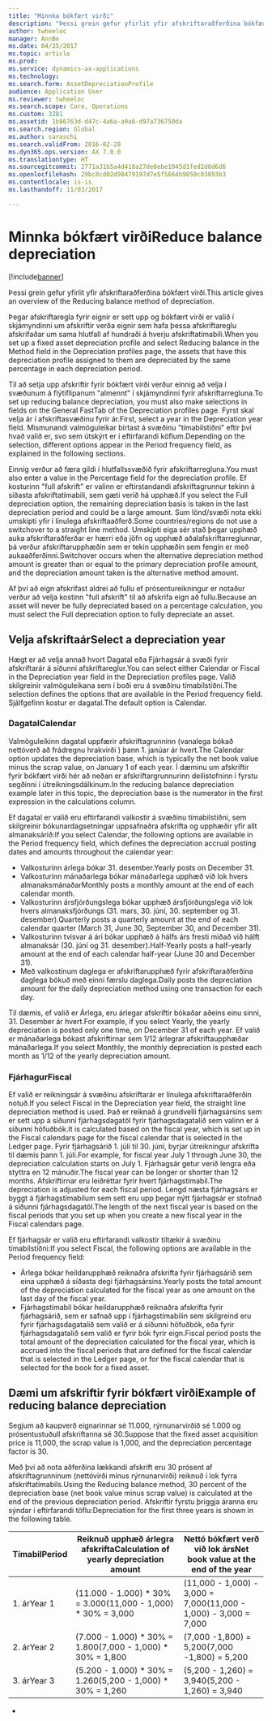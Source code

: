 ```yaml
---
title: "Minnka bókfært virði"
description: "Þessi grein gefur yfirlit yfir afskriftaraðferðina bókfært virði."
author: twheeloc
manager: AnnBe
ms.date: 04/25/2017
ms.topic: article
ms.prod: 
ms.service: dynamics-ax-applications
ms.technology: 
ms.search.form: AssetDepreciationProfile
audience: Application User
ms.reviewer: twheeloc
ms.search.scope: Core, Operations
ms.custom: 3281
ms.assetid: 1b86763d-d47c-4a6a-a9a6-d97a736750da
ms.search.region: Global
ms.author: saraschi
ms.search.validFrom: 2016-02-28
ms.dyn365.ops.version: AX 7.0.0
ms.translationtype: HT
ms.sourcegitcommit: 2771a31b5a4d418a27de0ebe1945d1fed2d8d6d6
ms.openlocfilehash: 29bc8cd02d98479197d7e5f5664b9859c03893b3
ms.contentlocale: is-is
ms.lasthandoff: 11/03/2017

---
```


# <a name="reduce-balance-depreciation"></a><span data-ttu-id="0541d-103">Minnka bókfært virði</span><span class="sxs-lookup"><span data-stu-id="0541d-103">Reduce balance depreciation</span></span>

[!include[banner](../includes/banner.md)]


<span data-ttu-id="0541d-104">Þessi grein gefur yfirlit yfir afskriftaraðferðina bókfært virði.</span><span class="sxs-lookup"><span data-stu-id="0541d-104">This article gives an overview of the Reducing balance method of depreciation.</span></span>

<span data-ttu-id="0541d-105">Þegar afskriftaregla fyrir eignir er sett upp og bókfært virði er valið í skjámyndinni um afskriftir verða eignir sem hafa þessa afskriftareglu afskrifaðar um sama hlutfall af hundraði á hverju afskriftatímabili.</span><span class="sxs-lookup"><span data-stu-id="0541d-105">When you set up a fixed asset depreciation profile and select Reducing balance in the Method field in the Depreciation profiles page, the assets that have this depreciation profile assigned to them are depreciated by the same percentage in each depreciation period.</span></span>

<span data-ttu-id="0541d-106">Til að setja upp afskriftir fyrir bókfært virði verður einnig að velja í svæðunum á flýtiflipanum "almennt" í skjámyndinni fyrir afskriftarregluna.</span><span class="sxs-lookup"><span data-stu-id="0541d-106">To set up reducing balance depreciation, you must also make selections in fields on the General FastTab of the Depreciation profiles page.</span></span> <span data-ttu-id="0541d-107">Fyrst skal velja ár í afskriftasvæðinu fyrir ár.</span><span class="sxs-lookup"><span data-stu-id="0541d-107">First, select a year in the Depreciation year field.</span></span> <span data-ttu-id="0541d-108">Mismunandi valmöguleikar birtast á svæðinu "tímabilstíðni"  eftir því hvað valið er, svo sem útskýrt er í eftirfarandi köflum.</span><span class="sxs-lookup"><span data-stu-id="0541d-108">Depending on the selection, different options appear in the Period frequency field, as explained in the following sections.</span></span> 

<span data-ttu-id="0541d-109">Einnig verður að færa gildi í hlutfallssvæðið fyrir afskriftarregluna.</span><span class="sxs-lookup"><span data-stu-id="0541d-109">You must also enter a value in the Percentage field for the depreciation profile.</span></span> <span data-ttu-id="0541d-110">Ef kosturinn "full afskrift" er valinn er eftirstandandi afskriftagrunnur tekinn á síðasta afskriftatímabili, sem gæti verið há upphæð.</span><span class="sxs-lookup"><span data-stu-id="0541d-110">If you select the Full depreciation option, the remaining depreciation basis is taken in the last depreciation period and could be a large amount.</span></span> <span data-ttu-id="0541d-111">Sum lönd/svæði nota ekki umskipti yfir í línulega afskriftaaðferð.</span><span class="sxs-lookup"><span data-stu-id="0541d-111">Some countries/regions do not use a switchover to a straight line method.</span></span> <span data-ttu-id="0541d-112">Umskipti eiga sér stað þegar upphæð auka afskriftaraðferðar er hærri eða jöfn og upphæð aðalafskriftarreglunnar, þá  verður afskriftarupphæðin sem er tekin upphæðin sem fengin er með aukaaðferðinni.</span><span class="sxs-lookup"><span data-stu-id="0541d-112">Switchover occurs when the alternative depreciation method amount is greater than or equal to the primary depreciation profile amount, and the depreciation amount taken is the alternative method amount.</span></span> 

<span data-ttu-id="0541d-113">Af því að eign afskrifast aldrei að fullu ef prósentureikningur er notaður verður að velja kostinn "full afskrift"  til að afskrifa eign að fullu.</span><span class="sxs-lookup"><span data-stu-id="0541d-113">Because an asset will never be fully depreciated based on a percentage calculation, you must select the Full depreciation option to fully depreciate an asset.</span></span>

## <a name="select-a-depreciation-year"></a><span data-ttu-id="0541d-114">Velja afskriftaár</span><span class="sxs-lookup"><span data-stu-id="0541d-114">Select a depreciation year</span></span>
<span data-ttu-id="0541d-115">Hægt er að velja annað hvort Dagatal eða Fjárhagsár á svæði fyrir afskriftarár á síðunni afskriftareglur.</span><span class="sxs-lookup"><span data-stu-id="0541d-115">You can select either Calendar or Fiscal in the Depreciation year field in the Depreciation profiles page.</span></span> <span data-ttu-id="0541d-116">Valið skilgreinir valmöguleikana sem í boði eru á svæðinu tímabilstíðni.</span><span class="sxs-lookup"><span data-stu-id="0541d-116">The selection defines the options that are available in the Period frequency field.</span></span> <span data-ttu-id="0541d-117">Sjálfgefinn kostur er dagatal.</span><span class="sxs-lookup"><span data-stu-id="0541d-117">The default option is Calendar.</span></span>

### <a name="calendar"></a><span data-ttu-id="0541d-118">Dagatal</span><span class="sxs-lookup"><span data-stu-id="0541d-118">Calendar</span></span>

<span data-ttu-id="0541d-119">Valmöguleikinn dagatal uppfærir afskriftagrunninn (vanalega bókað nettóverð að frádregnu hrakvirði ) þann 1. janúar ár hvert.</span><span class="sxs-lookup"><span data-stu-id="0541d-119">The Calendar option updates the depreciation base, which is typically the net book value minus the scrap value, on January 1 of each year.</span></span> <span data-ttu-id="0541d-120">Í dæminu um afskriftir fyrir bókfært virði hér að neðan er afskriftargrunnurinn deilistofninn í fyrstu segðinni í útreikningsdálkinum.</span><span class="sxs-lookup"><span data-stu-id="0541d-120">In the reducing balance depreciation example later in this topic, the depreciation base is the numerator in the first expression in the calculations column.</span></span> 

<span data-ttu-id="0541d-121">Ef dagatal er valið eru eftirfarandi valkostir á svæðinu tímabilstíðni, sem skilgreinir bókunardagsetningar uppsafnaðra afskrifta og upphæðir yfir allt almanaksárið:</span><span class="sxs-lookup"><span data-stu-id="0541d-121">If you select Calendar, the following options are available in the Period frequency field, which defines the depreciation accrual posting dates and amounts throughout the calendar year:</span></span>

-   <span data-ttu-id="0541d-122">Valkosturinn árlega bókar 31. desember.</span><span class="sxs-lookup"><span data-stu-id="0541d-122">Yearly posts on December 31.</span></span>
-   <span data-ttu-id="0541d-123">Valkosturinn mánaðarlega bókar mánaðarlega upphæð við lok hvers almanaksmánaðar</span><span class="sxs-lookup"><span data-stu-id="0541d-123">Monthly posts a monthly amount at the end of each calendar month.</span></span>
-   <span data-ttu-id="0541d-124">Valkosturinn ársfjórðungslega bókar upphæð ársfjórðungslega við lok hvers almanaksfjórðungs (31. mars, 30. júní, 30. september og 31. desember).</span><span class="sxs-lookup"><span data-stu-id="0541d-124">Quarterly posts a quarterly amount at the end of each calendar quarter (March 31, June 30, September 30, and December 31).</span></span>
-   <span data-ttu-id="0541d-125">Valkosturinn tvisvar á ári bókar upphæð á hálfs árs fresti miðað við hálft almanaksár (30. júní og 31. desember).</span><span class="sxs-lookup"><span data-stu-id="0541d-125">Half-Yearly posts a half-yearly amount at the end of each calendar half-year (June 30 and December 31).</span></span>
-   <span data-ttu-id="0541d-126">Með valkostinum daglega er afskriftarupphæð fyrir afskriftaraðferðina daglega bókuð með einni færslu daglega.</span><span class="sxs-lookup"><span data-stu-id="0541d-126">Daily posts the depreciation amount for the daily depreciation method using one transaction for each day.</span></span>

<span data-ttu-id="0541d-127">Til dæmis, ef valið er Árlega, eru árlegar afskriftir bókaðar aðeins einu sinni, 31. Desember ár hvert.</span><span class="sxs-lookup"><span data-stu-id="0541d-127">For example, if you select Yearly, the yearly depreciation is posted only one time, on December 31 of each year.</span></span> <span data-ttu-id="0541d-128">Ef valið er mánaðarlega bókast afskriftirnar sem 1/12 árlegrar afskriftaupphæðar mánaðarlega.</span><span class="sxs-lookup"><span data-stu-id="0541d-128">If you select Monthly, the monthly depreciation is posted each month as 1/12 of the yearly depreciation amount.</span></span>

### <a name="fiscal"></a><span data-ttu-id="0541d-129">Fjárhagur</span><span class="sxs-lookup"><span data-stu-id="0541d-129">Fiscal</span></span>

<span data-ttu-id="0541d-130">Ef valið er reikningsár á svæðinu afskriftarár er línulega afskriftaraðferðin notuð.</span><span class="sxs-lookup"><span data-stu-id="0541d-130">If you select Fiscal in the Depreciation year field, the straight line depreciation method is used.</span></span> <span data-ttu-id="0541d-131">Það er reiknað á grundvelli fjárhagsársins sem er sett upp á síðunni fjárhagsdagatöl fyrir fjárhagsdagatalið sem valinn er á síðunni höfuðbók.</span><span class="sxs-lookup"><span data-stu-id="0541d-131">It is calculated based on the fiscal year, which is set up in the Fiscal calendars page for the fiscal calendar that is selected in the Ledger page.</span></span> <span data-ttu-id="0541d-132">Fyrir fjárhagsárið 1. júlí til 30. júní, byrjar útreikningur afskrifta til dæmis þann 1. júlí.</span><span class="sxs-lookup"><span data-stu-id="0541d-132">For example, for fiscal year July 1 through June 30, the depreciation calculation starts on July 1.</span></span> <span data-ttu-id="0541d-133">Fjárhagsár getur verið lengra eða styttra en 12 mánuðir.</span><span class="sxs-lookup"><span data-stu-id="0541d-133">The fiscal year can be longer or shorter than 12 months.</span></span> <span data-ttu-id="0541d-134">Afskriftirnar eru leiðréttar fyrir hvert fjárhagstímabil.</span><span class="sxs-lookup"><span data-stu-id="0541d-134">The depreciation is adjusted for each fiscal period.</span></span> <span data-ttu-id="0541d-135">Lengd næsta fjárhagsárs er byggt á fjárhagstímabilum sem sett eru upp þegar nýtt fjárhagsár er stofnað á síðunni fjárhagsdagatöl.</span><span class="sxs-lookup"><span data-stu-id="0541d-135">The length of the next fiscal year is based on the fiscal periods that you set up when you create a new fiscal year in the Fiscal calendars page.</span></span>


<span data-ttu-id="0541d-136">Ef fjárhagsár er valið eru eftirfarandi valkostir tiltækir á svæðinu tímabilstíðni:</span><span class="sxs-lookup"><span data-stu-id="0541d-136">If you select Fiscal, the following options are available in the Period frequency field:</span></span>

-   <span data-ttu-id="0541d-137">Árlega bókar heildarupphæð reiknaðra afskrifta fyrir fjárhagsárið sem eina upphæð á síðasta degi fjárhagsársins.</span><span class="sxs-lookup"><span data-stu-id="0541d-137">Yearly posts the total amount of the depreciation calculated for the fiscal year as one amount on the last day of the fiscal year.</span></span>
-   <span data-ttu-id="0541d-138">Fjárhagstímabil bókar heildarupphæð reiknaðra afskrifta fyrir fjárhagsárið, sem er safnað upp í fjárhagstímabilin sem skilgreind eru fyrir fjárhagsdagatalið sem valið er á síðunni höfuðbók, eða fyrir fjárhagsdagatalið sem valið er fyrir bók fyrir eign.</span><span class="sxs-lookup"><span data-stu-id="0541d-138">Fiscal period posts the total amount of the depreciation calculated for the fiscal year, which is accrued into the fiscal periods that are defined for the fiscal calendar that is selected in the Ledger page, or for the fiscal calendar that is selected for the book for a fixed asset.</span></span>

## <a name="example-of-reducing-balance-depreciation"></a><span data-ttu-id="0541d-139">Dæmi um afskriftir fyrir bókfært virði</span><span class="sxs-lookup"><span data-stu-id="0541d-139">Example of reducing balance depreciation</span></span>

<span data-ttu-id="0541d-140">Segjum að kaupverð eignarinnar sé 11.000, rýrnunarvirðið sé 1.000 og prósentustuðull afskriftanna sé 30.</span><span class="sxs-lookup"><span data-stu-id="0541d-140">Suppose that the fixed asset acquisition price is 11,000, the scrap value is 1,000, and the depreciation percentage factor is 30.</span></span> 

<span data-ttu-id="0541d-141">Með því að nota aðferðina lækkandi afskrift eru 30 prósent af afskriftagrunninum (nettóvirði mínus rýrnunarvirði) reiknuð í lok fyrra afskriftatímabils.</span><span class="sxs-lookup"><span data-stu-id="0541d-141">Using the Reducing balance method, 30 percent of the depreciation base (net book value minus scrap value) is calculated at the end of the previous depreciation period.</span></span> <span data-ttu-id="0541d-142">Afskriftir fyrstu þriggja áranna eru sýndar í eftirfarandi töflu:</span><span class="sxs-lookup"><span data-stu-id="0541d-142">Depreciation for the first three years is shown in the following table.</span></span>

| <span data-ttu-id="0541d-143">Tímabil</span><span class="sxs-lookup"><span data-stu-id="0541d-143">Period</span></span> | <span data-ttu-id="0541d-144">Reiknuð upphæð árlegra afskrifta</span><span class="sxs-lookup"><span data-stu-id="0541d-144">Calculation of yearly depreciation amount</span></span> | <span data-ttu-id="0541d-145">Nettó bókfært verð við lok árs</span><span class="sxs-lookup"><span data-stu-id="0541d-145">Net book value at the end of the year</span></span> |
|--------|-------------------------------------------|---------------------------------------|
| <span data-ttu-id="0541d-146">1. ár</span><span class="sxs-lookup"><span data-stu-id="0541d-146">Year 1</span></span> | <span data-ttu-id="0541d-147">(11.000 - 1.000) \* 30% = 3.000</span><span class="sxs-lookup"><span data-stu-id="0541d-147">(11,000 - 1,000) \* 30% = 3,000</span></span>           | <span data-ttu-id="0541d-148">(11,000 - 1,000) - 3,000 = 7,000</span><span class="sxs-lookup"><span data-stu-id="0541d-148">(11,000 - 1,000) - 3,000 = 7,000</span></span>      |
| <span data-ttu-id="0541d-149">2. ár</span><span class="sxs-lookup"><span data-stu-id="0541d-149">Year 2</span></span> | <span data-ttu-id="0541d-150">(7.000 - 1.000) \* 30% = 1.800</span><span class="sxs-lookup"><span data-stu-id="0541d-150">(7,000 - 1,000) \* 30% = 1,800</span></span>            | <span data-ttu-id="0541d-151">(7,000 -1,800) = 5,200</span><span class="sxs-lookup"><span data-stu-id="0541d-151">(7,000 -1,800) = 5,200</span></span>                |
| <span data-ttu-id="0541d-152">3. ár</span><span class="sxs-lookup"><span data-stu-id="0541d-152">Year 3</span></span> | <span data-ttu-id="0541d-153">(5.200 - 1.000) \* 30% = 1.260</span><span class="sxs-lookup"><span data-stu-id="0541d-153">(5,200 - 1,000) \* 30% = 1,260</span></span>            | <span data-ttu-id="0541d-154">(5,200 - 1,260) = 3,940</span><span class="sxs-lookup"><span data-stu-id="0541d-154">(5,200 - 1,260) = 3,940</span></span>               |

 
-






